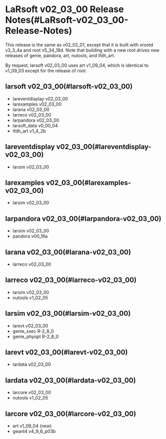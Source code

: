 LaRsoft v02\_03\_00 Release Notes(#LaRsoft-v02_03_00-Release-Notes)
======================================================================

This release is the same as v02\_02\_01, except that it is built with xrootd v3\_3\_4a and root v5\_34\_18d. Note that building with a new root drives new releases of genie, pandora, art, nutools, and ifdh\_art.

By request, larsoft v02\_03\_00 uses art v1\_09\_04, which is identical to v1\_09\_03 except for the release of root.

larsoft v02\_03\_00(#larsoft-v02_03_00)
------------------------------------------

-   lareventdisplay v02\_03\_00
-   larexamples v02\_03\_00
-   larana v02\_03\_00
-   larreco v02\_03\_00
-   larpandora v02\_03\_00
-   larsoft\_data v0\_00\_04
-   ifdh\_art v1\_4\_2b

lareventdisplay v02\_03\_00(#lareventdisplay-v02_03_00)
----------------------------------------------------------

-   larsim v02\_03\_00

larexamples v02\_03\_00(#larexamples-v02_03_00)
--------------------------------------------------

-   larsim v02\_03\_00

larpandora v02\_03\_00(#larpandora-v02_03_00)
------------------------------------------------

-   larsim v02\_03\_00
-   pandora v00\_16a

larana v02\_03\_00(#larana-v02_03_00)
----------------------------------------

-   larreco v02\_03\_00

larreco v02\_03\_00(#larreco-v02_03_00)
------------------------------------------

-   larsim v02\_03\_00
-   nutools v1\_02\_05

larsim v02\_03\_00(#larsim-v02_03_00)
----------------------------------------

-   larevt v02\_03\_00
-   genie\_xsec R-2\_8\_0
-   genie\_phyopt R-2\_8\_0

larevt v02\_03\_00(#larevt-v02_03_00)
----------------------------------------

-   lardata v02\_03\_00

lardata v02\_03\_00(#lardata-v02_03_00)
------------------------------------------

-   larcore v02\_03\_00
-   nutools v1\_02\_05

larcore v02\_03\_00(#larcore-v02_03_00)
------------------------------------------

-   art v1\_09\_04 (new)
-   geant4 v4\_9\_6\_p03b
